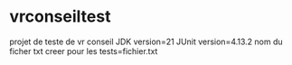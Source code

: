 # vrconseiltest
projet de teste de vr conseil
JDK version=21
JUnit version=4.13.2
nom du ficher txt creer pour les tests=fichier.txt
